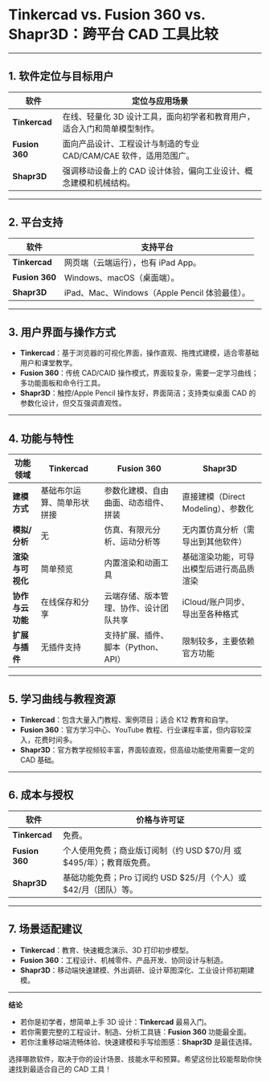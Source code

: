 # Tinkercad vs. Fusion 360 vs. Shapr3D：跨平台 CAD 工具比较

---

## 1. 软件定位与目标用户

| 软件 | 定位与应用场景 |
| --- | --- |
| **Tinkercad** | 在线、轻量化 3D 设计工具，面向初学者和教育用户，适合入门和简单模型制作。 |
| **Fusion 360** | 面向产品设计、工程设计与制造的专业 CAD/CAM/CAE 软件，适用范围广。 |
| **Shapr3D** | 强调移动设备上的 CAD 设计体验，偏向工业设计、概念建模和机械结构。 |

---

## 2. 平台支持

| 软件 | 支持平台 |
| --- | --- |
| **Tinkercad** | 网页端（云端运行），也有 iPad App。 |
| **Fusion 360** | Windows、macOS（桌面端）。 |
| **Shapr3D** | iPad、Mac、Windows（Apple Pencil 体验最佳）。 |

---

## 3. 用户界面与操作方式

- **Tinkercad**：基于浏览器的可视化界面，操作直观、拖拽式建模，适合零基础用户和课堂教学。
- **Fusion 360**：传统 CAD/CAID 操作模式，界面较复杂，需要一定学习曲线；多功能面板和命令行工具。
- **Shapr3D**：触控/Apple Pencil 操作友好，界面简洁；支持类似桌面 CAD 的参数化设计，但交互强调直观性。

---

## 4. 功能与特性

| 功能领域 | Tinkercad | Fusion 360 | Shapr3D |
| --- | --- | --- | --- |
| **建模方式** | 基础布尔运算、简单形状拼接 | 参数化建模、自由曲面、动态组件、拼装 | 直接建模（Direct Modeling）、参数化 |
| **模拟/分析** | 无 | 仿真、有限元分析、运动分析等 | 无内置仿真分析（需导出到其他软件） |
| **渲染与可视化** | 简单预览 | 内置渲染和动画工具 | 基础渲染功能，可导出模型后进行高品质渲染 |
| **协作与云功能** | 在线保存和分享 | 云端存储、版本管理、协作、设计团队共享 | iCloud/账户同步、导出至各种格式 |
| **扩展与插件** | 无插件支持 | 支持扩展、插件、脚本（Python、API） | 限制较多，主要依赖官方功能 |

---

## 5. 学习曲线与教程资源

- **Tinkercad**：包含大量入门教程、案例项目；适合 K12 教育和自学。
- **Fusion 360**：官方学习中心、YouTube 教程、行业课程丰富，但内容较深入，花费时间多。
- **Shapr3D**：官方教学视频较丰富，界面较直观，但高级功能使用需要一定的 CAD 基础。

---

## 6. 成本与授权

| 软件 | 价格与许可证 |
| --- | --- |
| **Tinkercad** | 免费。 |
| **Fusion 360** | 个人使用免费；商业版订阅制（约 USD $70/月 或 $495/年）；教育版免费。 |
| **Shapr3D** | 基础功能免费；Pro 订阅约 USD $25/月（个人）或 $42/月（团队）等。 |

---

## 7. 场景适配建议

- **Tinkercad**：教育、快速概念演示、3D 打印初步模型。
- **Fusion 360**：工程设计、机械零件、产品开发、协同设计与制造。
- **Shapr3D**：移动端快速建模、外出调研、设计草图深化、工业设计师初期建模。

---

**结论**

- 若你是初学者，想简单上手 3D 设计：**Tinkercad** 最易入门。
- 若你需要完整的工程设计、制造、分析工具链：**Fusion 360** 功能最全面。
- 若你注重移动端流畅体验、快速建模和手写绘图感：**Shapr3D** 是最佳选择。

选择哪款软件，取决于你的设计场景、技能水平和预算。希望这份比较能帮助你快速找到最适合自己的 CAD 工具！

